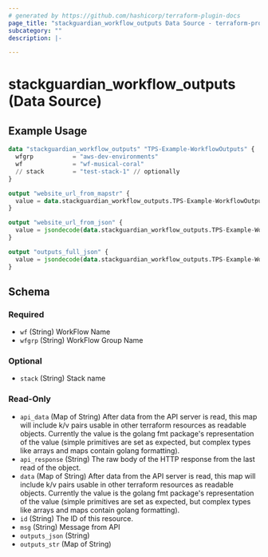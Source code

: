 ```yaml
---
# generated by https://github.com/hashicorp/terraform-plugin-docs
page_title: "stackguardian_workflow_outputs Data Source - terraform-provider-stackguardian"
subcategory: ""
description: |-

---
```


# stackguardian_workflow_outputs (Data Source)

## Example Usage

```terraform
data "stackguardian_workflow_outputs" "TPS-Example-WorkflowOutputs" {
  wfgrp           = "aws-dev-environments"
  wf              = "wf-musical-coral"
  // stack        = "test-stack-1" // optionally
}

output "website_url_from_mapstr" {
  value = data.stackguardian_workflow_outputs.TPS-Example-WorkflowOutputs.outputs_str.sample_website_url
}

output "website_url_from_json" {
  value = jsondecode(data.stackguardian_workflow_outputs.TPS-Example-WorkflowOutputs.outputs_json).sample_website_url.value
}

output "outputs_full_json" {
  value = jsondecode(data.stackguardian_workflow_outputs.TPS-Example-WorkflowOutputs.outputs_json)
}
```

<!-- schema generated by tfplugindocs -->
## Schema

### Required

- `wf` (String) WorkFlow Name
- `wfgrp` (String) WorkFlow Group Name

### Optional

- `stack` (String) Stack name

### Read-Only

- `api_data` (Map of String) After data from the API server is read, this map will include k/v pairs usable in other terraform resources as readable objects. Currently the value is the golang fmt package's representation of the value (simple primitives are set as expected, but complex types like arrays and maps contain golang formatting).
- `api_response` (String) The raw body of the HTTP response from the last read of the object.
- `data` (Map of String) After data from the API server is read, this map will include k/v pairs usable in other terraform resources as readable objects. Currently the value is the golang fmt package's representation of the value (simple primitives are set as expected, but complex types like arrays and maps contain golang formatting).
- `id` (String) The ID of this resource.
- `msg` (String) Message from API
- `outputs_json` (String)
- `outputs_str` (Map of String)


